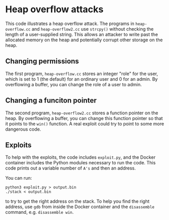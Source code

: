 # Heap overflow attacks

This code illustrates a heap overflow attack. The programs in `heap-overflow.cc`
and `heap-overflow2.cc` use `strcpy()` without checking the length of a
user-supplied string. This allows an attacker to write past the allocated memory
on the heap and potentially corrupt other storage on the heap.

## Changing permissions

The first program, `heap-overflow.cc` stores an integer "role" for the user,
which is set to 1 (the default) for an ordinary user and 0 for an admin. By
overflowing a buffer, you can change the role of a user to admin.

## Changing a funciton pointer

The second program, `heap-overflow2.cc` stores a function pointer on the heap.
By overflowing a buffer, you can change this function pointer so that it points
to the `win()` function. A real exploit could try to point to some more
dangerous code.

## Exploits

To help with the exploits, the code includes `exploit.py`, and the Docker
container includes the Python modules necessary to run the code. This code
prints out a variable number of `A's` and then an address.

You can run:

```
python3 exploit.py > output.bin
./stack < output.bin
```

to try to get the right address on the stack. To help you find the right
address, use `gdb` from inside the Docker container and the `disassemble`
command, e.g. `disassemble win`.
